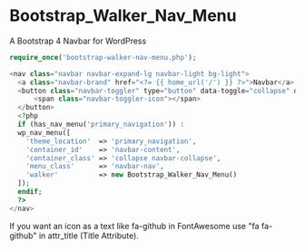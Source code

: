 # Bootstrap_Walker_Nav_Menu
A Bootstrap 4 Navbar for WordPress

```php
require_once('bootstrap-walker-nav-menu.php');
```

```php
<nav class="navbar navbar-expand-lg navbar-light bg-light">
  <a class="navbar-brand" href="<?= {{ home_url('/') }} ?>">Navbar</a>
  <button class="navbar-toggler" type="button" data-toggle="collapse" data-target="#navbar-content" aria-controls="navbar-content" aria-expanded="false" aria-label="Toggle navigation">
      <span class="navbar-toggler-icon"></span>
  </button>
  <?php
  if (has_nav_menu('primary_navigation')) :
  wp_nav_menu([
    'theme_location'  => 'primary_navigation',
    'container_id'    => 'navbar-content',
    'container_class' => 'collapse navbar-collapse',
    'menu_class'      => 'navbar-nav',
    'walker'          => new Bootstrap_Walker_Nav_Menu()
  ]);
  endif;
  ?>
</nav>
```
If you want an icon as a text like fa-github in FontAwesome use "fa fa-github" in attr_title (Title Attribute).
